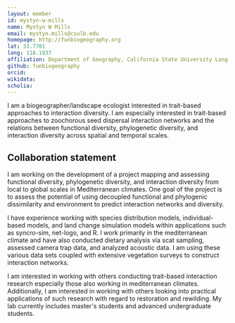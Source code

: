 ```yaml
---
layout: member
id: mystyn-w-mills
name: Mystyn W Mills
email: mystyn.mills@csulb.edu
homepage: http://funbiogeography.org
lat: 33.7701
long: 118.1937
affiliation: Department of Geography, California State University Long Beach, Long Beach, California
github: funbiogeography
orcid: 
wikidata: 
scholia:
---
```


I am a biogeographer/landscape ecologist interested in trait-based approaches to interaction diversity. I am especially interested in trait-based approaches to zoochorous seed dispersal interaction networks and the relations between functional diversity, phylogenetic diversity, and interaction diversity across spatial and temporal scales.

## Collaboration statement
I am working on the development of a project mapping and assessing functional diversity, phylogenetic diversity, and interaction diversity from local to global scales in Mediterranean climates. One goal of the project is to assess the potential of using decoupled functional and phylogenic dissimilarity and environment to predict interaction networks and diversity. 

I have experience working with species distribution models, individual-based models, and land change simulation models within applications such as syncro-sim, net-logo, and R. I work primarily in the mediterranean climate and have also conducted dietary analysis via scat sampling, assessed camera trap data, and analyzed acoustic data. I am using these various data sets coupled with extensive vegetation surveys to construct interaction networks.

I am interested in working with others conducting trait-based interaction research especially those also working in mediterranean climates. Additionally, I am interested in working with others looking into practical applications of such research with regard to restoration and rewilding. My lab currently includes master's students and advanced undergraduate students.  
